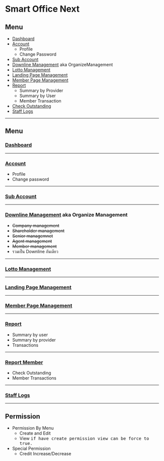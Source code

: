 # Smart Office Next

## Menu

- [Dashboard](./dashboard.md)
- [Account](./account.md)
  - Profile
  - Change Password
- [Sub Account](./sub-account.md)
- [Downline Management](./organize-management.md) aka OrganizeManagement
- [Lotto Management](./lotto-manament.md)
- [Landing Page Management](./landing-page-manangement.md)
- [Member Page Management](./member-page-manangement.md)
- [Report](./report.md)
  - Summary by Provider
  - Summary by User
  - Member Transaction
- [Check Outstanding](./check-outstanding.md)
- [Staff Logs](./staff-logs.md)

---

## Menu

### [Dashboard](./dashboard.md)

---

### [Account](./account.md)

- Profile
- Change password

---

### [Sub Account](./sub-account.md)

---

### [Downline Management](./organize-management.md) aka Organize Management

- ~~Company management~~
- ~~Shareholder management~~
- ~~Senior managemnet~~
- ~~Agent management~~
- ~~Member management~~
- รวมเป็น Downline อันเดียว

---

### [Lotto Management](./lotto-manament.md)

---

### [Landing Page Management](./landing-page-manangement.md)

---

### [Member Page Management](./member-page-manangement.md)

---

### [Report](./report.md)

- Summary by user
- Summary by provider
- Transactions

---

### [Report Member](./report-member.md)

- Check Outstanding
- Member Transactions

---

### [Staff Logs](./staff-logs.md)

---

## Permission

- Permission By Menu
  - Create and Edit
  - View <kbd>if have create permission view can be force to true.</kdb>
- Special Permission
  - Credit Increase/Decrease

